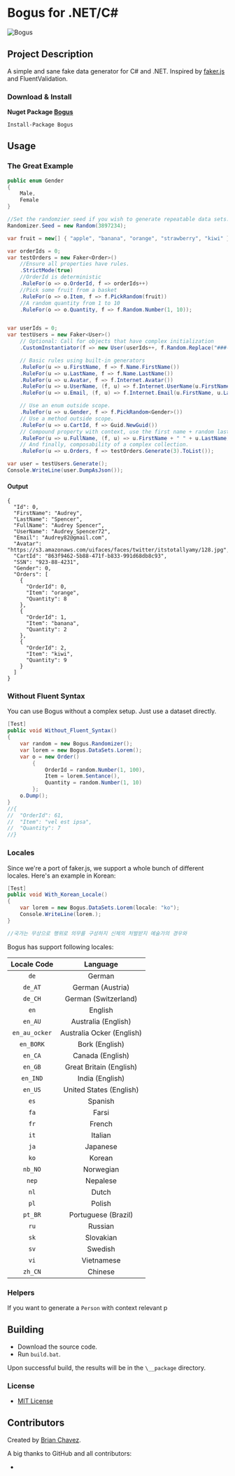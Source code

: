 ﻿Bogus for .NET/C#
======================
![Bogus](https://raw.githubusercontent.com/bchavez/Bogus/master/Docs/logo.png)


Project Description
-------------------
A simple and sane fake data generator for C# and .NET. Inspired by [faker.js](https://github.com/marak/Faker.js/) and FluentValidation.


### Download & Install
**Nuget Package [Bogus](https://www.nuget.org/packages/Bogus/)**

```
Install-Package Bogus
```


Usage
-----
### The Great Example

```csharp
public enum Gender
{
    Male,
    Female
}

//Set the randomzier seed if you wish to generate repeatable data sets.
Randomizer.Seed = new Random(3897234);

var fruit = new[] { "apple", "banana", "orange", "strawberry", "kiwi" };

var orderIds = 0;
var testOrders = new Faker<Order>()
    //Ensure all properties have rules.
    .StrictMode(true)
    //OrderId is deterministic
    .RuleFor(o => o.OrderId, f => orderIds++)
    //Pick some fruit from a basket
    .RuleFor(o => o.Item, f => f.PickRandom(fruit))
    //A random quantity from 1 to 10
    .RuleFor(o => o.Quantity, f => f.Random.Number(1, 10));


var userIds = 0;
var testUsers = new Faker<User>()
    // Optional: Call for objects that have complex initialization
    .CustomInstantiator(f => new User(userIds++, f.Random.Replace("###-##-####")))

    // Basic rules using built-in generators
    .RuleFor(u => u.FirstName, f => f.Name.FirstName())
    .RuleFor(u => u.LastName, f => f.Name.LastName())
    .RuleFor(u => u.Avatar, f => f.Internet.Avatar())
    .RuleFor(u => u.UserName, (f, u) => f.Internet.UserName(u.FirstName, u.LastName))
    .RuleFor(u => u.Email, (f, u) => f.Internet.Email(u.FirstName, u.LastName))

    // Use an enum outside scope.
    .RuleFor(u => u.Gender, f => f.PickRandom<Gender>())
    // Use a method outside scope.
    .RuleFor(u => u.CartId, f => Guid.NewGuid())
    // Compound property with context, use the first name + random last name
    .RuleFor(u => u.FullName, (f, u) => u.FirstName + " " + u.LastName)
    // And finally, composability of a complex collection.
    .RuleFor(u => u.Orders, f => testOrders.Generate(3).ToList());

var user = testUsers.Generate();
Console.WriteLine(user.DumpAsJson());
```

#### Output
```
{
  "Id": 0,
  "FirstName": "Audrey",
  "LastName": "Spencer",
  "FullName": "Audrey Spencer",
  "UserName": "Audrey_Spencer72",
  "Email": "Audrey82@gmail.com",
  "Avatar": "https://s3.amazonaws.com/uifaces/faces/twitter/itstotallyamy/128.jpg",
  "CartId": "863f9462-5b88-471f-b833-991d68db8c93",
  "SSN": "923-88-4231",
  "Gender": 0,
  "Orders": [
    {
      "OrderId": 0,
      "Item": "orange",
      "Quantity": 8
    },
    {
      "OrderId": 1,
      "Item": "banana",
      "Quantity": 2
    },
    {
      "OrderId": 2,
      "Item": "kiwi",
      "Quantity": 9
    }
  ]
}
```

### Without Fluent Syntax

You can use Bogus without a complex setup. Just use a dataset directly.

```csharp
[Test]
public void Without_Fluent_Syntax()
{
    var random = new Bogus.Randomizer();
    var lorem = new Bogus.DataSets.Lorem();
    var o = new Order()
        {
            OrderId = random.Number(1, 100),
            Item = lorem.Sentance(),
            Quantity = random.Number(1, 10)
        };
    o.Dump();
}
//{
//  "OrderId": 61,
//  "Item": "vel est ipsa",
//  "Quantity": 7
//}
```


### Locales
    
Since we're a port of faker.js, we support a whole bunch of different
locales. Here's an example in Korean:

```csharp
[Test]
public void With_Korean_Locale()
{
    var lorem = new Bogus.DataSets.Lorem(locale: "ko");
    Console.WriteLine(lorem.);
}

//국가는 무상으로 행위로 의무를 구성하지 신체의 처벌받지 예술가의 경우와
```

Bogus has support following locales:

| Locale Code  | Language      |
|:------------:|:-------------:|
|`de`          |German
|`de_AT`       |German (Austria)
|`de_CH`       |German (Switzerland)
|`en`          |English
|`en_AU`       |Australia (English)
|`en_au_ocker` |Australia Ocker (English)
|`en_BORK`     |Bork (English)
|`en_CA`       |Canada (English)
|`en_GB`       |Great Britain (English)
|`en_IND`      |India (English)
|`en_US`       |United States (English)
|`es`          |Spanish
|`fa`          |Farsi
|`fr`          |French
|`it`          |Italian
|`ja`          |Japanese
|`ko`          |Korean
|`nb_NO`       |Norwegian
|`nep`         |Nepalese
|`nl`          |Dutch
|`pl`          |Polish
|`pt_BR`       |Portuguese (Brazil)
|`ru`          |Russian
|`sk`          |Slovakian
|`sv`          |Swedish
|`vi`          |Vietnamese
|`zh_CN`       |Chinese



### Helpers
    
If you want to generate a `Person` with context relevant 
p





Building
--------
* Download the source code.
* Run `build.bat`.

Upon successful build, the results will be in the `\__package` directory.

### License
* [MIT License](https://github.com/bchavez/Bogus/blob/master/LICENSE)




Contributors
---------
Created by [Brian Chavez](http://bchavez.bitarmory.com).

A big thanks to GitHub and all contributors:

* 

